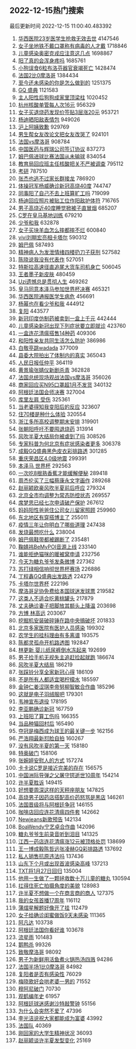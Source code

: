 ## 2022-12-15热门搜索 
最后更新时间 2022-12-15 11:00:40.483392 
1. [华西医院23岁医学生抢救无效去世](https://s.weibo.com/weibo?q=%23%E5%8D%8E%E8%A5%BF%E5%8C%BB%E9%99%A223%E5%B2%81%E5%8C%BB%E5%AD%A6%E7%94%9F%E6%8A%A2%E6%95%91%E6%97%A0%E6%95%88%E5%8E%BB%E4%B8%96%23&t=31&band_rank=1&Refer=top) 4147546
1. [女子坐地铁不戴口罩称有病毒的人才戴](https://s.weibo.com/weibo?q=%23%E5%A5%B3%E5%AD%90%E5%9D%90%E5%9C%B0%E9%93%81%E4%B8%8D%E6%88%B4%E5%8F%A3%E7%BD%A9%E7%A7%B0%E6%9C%89%E7%97%85%E6%AF%92%E7%9A%84%E4%BA%BA%E6%89%8D%E6%88%B4%23&t=31&band_rank=2&Refer=top) 1718846
1. [儿童感染奥密克戎应注意这几点](https://s.weibo.com/weibo?q=%23%E5%84%BF%E7%AB%A5%E6%84%9F%E6%9F%93%E5%A5%A5%E5%AF%86%E5%85%8B%E6%88%8E%E5%BA%94%E6%B3%A8%E6%84%8F%E8%BF%99%E5%87%A0%E7%82%B9%23&t=31&band_rank=3&Refer=top) 1698867
1. [阳了真的会浑身疼吗](https://s.weibo.com/weibo?q=%23%E9%98%B3%E4%BA%86%E7%9C%9F%E7%9A%84%E4%BC%9A%E6%B5%91%E8%BA%AB%E7%96%BC%E5%90%97%23&t=31&band_rank=19&Refer=top) 1685761
1. [小狗误食6粒布洛芬器官衰竭死亡](https://s.weibo.com/weibo?q=%23%E5%B0%8F%E7%8B%97%E8%AF%AF%E9%A3%9F6%E7%B2%92%E5%B8%83%E6%B4%9B%E8%8A%AC%E5%99%A8%E5%AE%98%E8%A1%B0%E7%AB%AD%E6%AD%BB%E4%BA%A1%23&t=31&band_rank=1&Refer=top) 1428474
1. [法国2比0摩洛哥](https://s.weibo.com/weibo?q=%23%E6%B3%95%E5%9B%BD2%E6%AF%940%E6%91%A9%E6%B4%9B%E5%93%A5%23&t=31&band_rank=9&Refer=top) 1384434
1. [至今还未感染的你是怎么做到的](https://s.weibo.com/weibo?q=%23%E8%87%B3%E4%BB%8A%E8%BF%98%E6%9C%AA%E6%84%9F%E6%9F%93%E7%9A%84%E4%BD%A0%E6%98%AF%E6%80%8E%E4%B9%88%E5%81%9A%E5%88%B0%E7%9A%84%23&t=31&band_rank=8&Refer=top) 1251375
1. [GQ 盛典](https://s.weibo.com/weibo?q=GQ%20%E7%9B%9B%E5%85%B8&t=31&band_rank=5&Refer=top) 1121583
1. [主人阳性后狗狗成家里顶梁柱](https://s.weibo.com/weibo?q=%23%E4%B8%BB%E4%BA%BA%E9%98%B3%E6%80%A7%E5%90%8E%E7%8B%97%E7%8B%97%E6%88%90%E5%AE%B6%E9%87%8C%E9%A1%B6%E6%A2%81%E6%9F%B1%23&t=31&band_rank=6&Refer=top) 1020452
1. [杭州核酸单管每人次16元](https://s.weibo.com/weibo?q=%23%E6%9D%AD%E5%B7%9E%E6%A0%B8%E9%85%B8%E5%8D%95%E7%AE%A1%E6%AF%8F%E4%BA%BA%E6%AC%A116%E5%85%83%23&t=31&band_rank=37&Refer=top) 956329
1. [女子买退烧药发现价签贴3层涨20元](https://s.weibo.com/weibo?q=%23%E5%A5%B3%E5%AD%90%E4%B9%B0%E9%80%80%E7%83%A7%E8%8D%AF%E5%8F%91%E7%8E%B0%E4%BB%B7%E7%AD%BE%E8%B4%B43%E5%B1%82%E6%B6%A820%E5%85%83%23&t=31&band_rank=5&Refer=top) 953721
1. [杨迪晒阳敌表情包](https://s.weibo.com/weibo?q=%23%E6%9D%A8%E8%BF%AA%E6%99%92%E9%98%B3%E6%95%8C%E8%A1%A8%E6%83%85%E5%8C%85%23&t=31&band_rank=6&Refer=top) 949026
1. [沪上阿姨致歉](https://s.weibo.com/weibo?q=%23%E6%B2%AA%E4%B8%8A%E9%98%BF%E5%A7%A8%E8%87%B4%E6%AD%89%23&t=31&band_rank=1&Refer=top) 929769
1. [男生帮女友改论文把女友改哭了](https://s.weibo.com/weibo?q=%23%E7%94%B7%E7%94%9F%E5%B8%AE%E5%A5%B3%E5%8F%8B%E6%94%B9%E8%AE%BA%E6%96%87%E6%8A%8A%E5%A5%B3%E5%8F%8B%E6%94%B9%E5%93%AD%E4%BA%86%23&t=31&band_rank=9&Refer=top) 924101
1. [法国vs摩洛哥](https://s.weibo.com/weibo?q=%E6%B3%95%E5%9B%BDvs%E6%91%A9%E6%B4%9B%E5%93%A5&t=31&band_rank=8&Refer=top) 908784
1. [中国医药与辉瑞公司签订协议](https://s.weibo.com/weibo?q=%23%E4%B8%AD%E5%9B%BD%E5%8C%BB%E8%8D%AF%E4%B8%8E%E8%BE%89%E7%91%9E%E5%85%AC%E5%8F%B8%E7%AD%BE%E8%AE%A2%E5%8D%8F%E8%AE%AE%23&t=31&band_rank=47&Refer=top) 837273
1. [姆巴佩进球比赛法国从未输球](https://s.weibo.com/weibo?q=%23%E5%A7%86%E5%B7%B4%E4%BD%A9%E8%BF%9B%E7%90%83%E6%AF%94%E8%B5%9B%E6%B3%95%E5%9B%BD%E4%BB%8E%E6%9C%AA%E8%BE%93%E7%90%83%23&t=31&band_rank=31&Refer=top) 834054
1. [教育局回应班主任核酸把关不严被调查](https://s.weibo.com/weibo?q=%23%E6%95%99%E8%82%B2%E5%B1%80%E5%9B%9E%E5%BA%94%E7%8F%AD%E4%B8%BB%E4%BB%BB%E6%A0%B8%E9%85%B8%E6%8A%8A%E5%85%B3%E4%B8%8D%E4%B8%A5%E8%A2%AB%E8%B0%83%E6%9F%A5%23&t=31&band_rank=2&Refer=top) 795112
1. [考研](https://s.weibo.com/weibo?q=%23%E8%80%83%E7%A0%94%23&t=31&band_rank=7&Refer=top) 787510
1. [张杰也逃不过家长群接龙](https://s.weibo.com/weibo?q=%23%E5%BC%A0%E6%9D%B0%E4%B9%9F%E9%80%83%E4%B8%8D%E8%BF%87%E5%AE%B6%E9%95%BF%E7%BE%A4%E6%8E%A5%E9%BE%99%23&t=31&band_rank=4&Refer=top) 786920
1. [体操冠军杨威确诊新冠高烧40度](https://s.weibo.com/weibo?q=%23%E4%BD%93%E6%93%8D%E5%86%A0%E5%86%9B%E6%9D%A8%E5%A8%81%E7%A1%AE%E8%AF%8A%E6%96%B0%E5%86%A0%E9%AB%98%E7%83%A740%E5%BA%A6%23&t=31&band_rank=5&Refer=top) 744747
1. [同事阳了自己不去上班算旷工吗](https://s.weibo.com/weibo?q=%23%E5%90%8C%E4%BA%8B%E9%98%B3%E4%BA%86%E8%87%AA%E5%B7%B1%E4%B8%8D%E5%8E%BB%E4%B8%8A%E7%8F%AD%E7%AE%97%E6%97%B7%E5%B7%A5%E5%90%97%23&t=31&band_rank=10&Refer=top) 719099
1. [杨迪回应照片被贴工位作阳敌护体符](https://s.weibo.com/weibo?q=%23%E6%9D%A8%E8%BF%AA%E5%9B%9E%E5%BA%94%E7%85%A7%E7%89%87%E8%A2%AB%E8%B4%B4%E5%B7%A5%E4%BD%8D%E4%BD%9C%E9%98%B3%E6%95%8C%E6%8A%A4%E4%BD%93%E7%AC%A6%23&t=31&band_rank=6&Refer=top) 716765
1. [男子高烧近40度睡觉掀被子直冒烟](https://s.weibo.com/weibo?q=%23%E7%94%B7%E5%AD%90%E9%AB%98%E7%83%A7%E8%BF%9140%E5%BA%A6%E7%9D%A1%E8%A7%89%E6%8E%80%E8%A2%AB%E5%AD%90%E7%9B%B4%E5%86%92%E7%83%9F%23&t=31&band_rank=7&Refer=top) 685207
1. [C罗在皇马基地训练](https://s.weibo.com/weibo?q=%23C%E7%BD%97%E5%9C%A8%E7%9A%87%E9%A9%AC%E5%9F%BA%E5%9C%B0%E8%AE%AD%E7%BB%83%23&t=31&band_rank=14&Refer=top) 679210
1. [少爷和我](https://s.weibo.com/weibo?q=%23%E5%B0%91%E7%88%B7%E5%92%8C%E6%88%91%23&t=31&band_rank=30&Refer=top) 632878
1. [女子买块羊血怎么摔都摔不烂](https://s.weibo.com/weibo?q=%23%E5%A5%B3%E5%AD%90%E4%B9%B0%E5%9D%97%E7%BE%8A%E8%A1%80%E6%80%8E%E4%B9%88%E6%91%94%E9%83%BD%E6%91%94%E4%B8%8D%E7%83%82%23&t=31&band_rank=37&Refer=top) 600840
1. [vivi刘畊宏亮相卡塔尔](https://s.weibo.com/weibo?q=%23vivi%E5%88%98%E7%95%8A%E5%AE%8F%E4%BA%AE%E7%9B%B8%E5%8D%A1%E5%A1%94%E5%B0%94%23&t=31&band_rank=11&Refer=top) 590312
1. [姆巴佩](https://s.weibo.com/weibo?q=%23%E5%A7%86%E5%B7%B4%E4%BD%A9%23&t=31&band_rank=27&Refer=top) 587493
1. [精神病人为发泄情绪四楼扔刀子获刑](https://s.weibo.com/weibo?q=%23%E7%B2%BE%E7%A5%9E%E7%97%85%E4%BA%BA%E4%B8%BA%E5%8F%91%E6%B3%84%E6%83%85%E7%BB%AA%E5%9B%9B%E6%A5%BC%E6%89%94%E5%88%80%E5%AD%90%E8%8E%B7%E5%88%91%23&t=31&band_rank=44&Refer=top) 527582
1. [陈晓说我没有代表作](https://s.weibo.com/weibo?q=%23%E9%99%88%E6%99%93%E8%AF%B4%E6%88%91%E6%B2%A1%E6%9C%89%E4%BB%A3%E8%A1%A8%E4%BD%9C%23&t=31&band_rank=14&Refer=top) 527051
1. [特斯拉高速径直追尾大货车司机身亡](https://s.weibo.com/weibo?q=%23%E7%89%B9%E6%96%AF%E6%8B%89%E9%AB%98%E9%80%9F%E5%BE%84%E7%9B%B4%E8%BF%BD%E5%B0%BE%E5%A4%A7%E8%B4%A7%E8%BD%A6%E5%8F%B8%E6%9C%BA%E8%BA%AB%E4%BA%A1%23&t=31&band_rank=14&Refer=top) 506045
1. [王者墨子新皮肤](https://s.weibo.com/weibo?q=%23%E7%8E%8B%E8%80%85%E5%A2%A8%E5%AD%90%E6%96%B0%E7%9A%AE%E8%82%A4%23&t=31&band_rank=12&Refer=top) 480459
1. [Uzi遗憾总是贯彻人生](https://s.weibo.com/weibo?q=%23Uzi%E9%81%97%E6%86%BE%E6%80%BB%E6%98%AF%E8%B4%AF%E5%BD%BB%E4%BA%BA%E7%94%9F%23&t=31&band_rank=13&Refer=top) 469262
1. [皇马同意本泽马参加世界杯决赛](https://s.weibo.com/weibo?q=%23%E7%9A%87%E9%A9%AC%E5%90%8C%E6%84%8F%E6%9C%AC%E6%B3%BD%E9%A9%AC%E5%8F%82%E5%8A%A0%E4%B8%96%E7%95%8C%E6%9D%AF%E5%86%B3%E8%B5%9B%23&t=31&band_rank=16&Refer=top) 465321
1. [华西医院通报医学生病危](https://s.weibo.com/weibo?q=%23%E5%8D%8E%E8%A5%BF%E5%8C%BB%E9%99%A2%E9%80%9A%E6%8A%A5%E5%8C%BB%E5%AD%A6%E7%94%9F%E7%97%85%E5%8D%B1%23&t=31&band_rank=11&Refer=top) 456691
1. [杨幂也在看少爷和我](https://s.weibo.com/weibo?q=%23%E6%9D%A8%E5%B9%82%E4%B9%9F%E5%9C%A8%E7%9C%8B%E5%B0%91%E7%88%B7%E5%92%8C%E6%88%91%23&t=31&band_rank=12&Refer=top) 444912
1. [复阳](https://s.weibo.com/weibo?q=%23%E5%A4%8D%E9%98%B3%23&t=31&band_rank=13&Refer=top) 443577
1. [新冠印度仿制药被卖到一盒上千元](https://s.weibo.com/weibo?q=%23%E6%96%B0%E5%86%A0%E5%8D%B0%E5%BA%A6%E4%BB%BF%E5%88%B6%E8%8D%AF%E8%A2%AB%E5%8D%96%E5%88%B0%E4%B8%80%E7%9B%92%E4%B8%8A%E5%8D%83%E5%85%83%23&t=31&band_rank=15&Refer=top) 442444
1. [儿童感染新冠出现下列症状要立即就诊](https://s.weibo.com/weibo?q=%23%E5%84%BF%E7%AB%A5%E6%84%9F%E6%9F%93%E6%96%B0%E5%86%A0%E5%87%BA%E7%8E%B0%E4%B8%8B%E5%88%97%E7%97%87%E7%8A%B6%E8%A6%81%E7%AB%8B%E5%8D%B3%E5%B0%B1%E8%AF%8A%23&t=31&band_rank=48&Refer=top) 423760
1. [一盒连花清瘟搭售14种药](https://s.weibo.com/weibo?q=%23%E4%B8%80%E7%9B%92%E8%BF%9E%E8%8A%B1%E6%B8%85%E7%98%9F%E6%90%AD%E5%94%AE14%E7%A7%8D%E8%8D%AF%23&t=31&band_rank=26&Refer=top) 409306
1. [和阳性亲友共同生活怎么防护](https://s.weibo.com/weibo?q=%23%E5%92%8C%E9%98%B3%E6%80%A7%E4%BA%B2%E5%8F%8B%E5%85%B1%E5%90%8C%E7%94%9F%E6%B4%BB%E6%80%8E%E4%B9%88%E9%98%B2%E6%8A%A4%23&t=31&band_rank=17&Refer=top) 386986
1. [白敬亭跳wadada](https://s.weibo.com/weibo?q=%23%E7%99%BD%E6%95%AC%E4%BA%AD%E8%B7%B3wadada%23&t=31&band_rank=15&Refer=top) 377009
1. [县委大院拍出了体制内的真实](https://s.weibo.com/weibo?q=%23%E5%8E%BF%E5%A7%94%E5%A4%A7%E9%99%A2%E6%8B%8D%E5%87%BA%E4%BA%86%E4%BD%93%E5%88%B6%E5%86%85%E7%9A%84%E7%9C%9F%E5%AE%9E%23&t=31&band_rank=26&Refer=top) 365043
1. [人民日报任仲平](https://s.weibo.com/weibo?q=%23%E4%BA%BA%E6%B0%91%E6%97%A5%E6%8A%A5%E4%BB%BB%E4%BB%B2%E5%B9%B3%23&t=31&band_rank=18&Refer=top) 364119
1. [黄景瑜张婧仪新剧杀青](https://s.weibo.com/weibo?q=%23%E9%BB%84%E6%99%AF%E7%91%9C%E5%BC%A0%E5%A9%A7%E4%BB%AA%E6%96%B0%E5%89%A7%E6%9D%80%E9%9D%92%23&t=31&band_rank=19&Refer=top) 362828
1. [法国总统现场观战法国vs摩洛哥](https://s.weibo.com/weibo?q=%23%E6%B3%95%E5%9B%BD%E6%80%BB%E7%BB%9F%E7%8E%B0%E5%9C%BA%E8%A7%82%E6%88%98%E6%B3%95%E5%9B%BDvs%E6%91%A9%E6%B4%9B%E5%93%A5%23&t=31&band_rank=38&Refer=top) 356026
1. [商家回应买N95口罩超1月不发货](https://s.weibo.com/weibo?q=%23%E5%95%86%E5%AE%B6%E5%9B%9E%E5%BA%94%E4%B9%B0N95%E5%8F%A3%E7%BD%A9%E8%B6%851%E6%9C%88%E4%B8%8D%E5%8F%91%E8%B4%A7%23&t=31&band_rank=16&Refer=top) 340132
1. [阿根廷法国会师决赛](https://s.weibo.com/weibo?q=%23%E9%98%BF%E6%A0%B9%E5%BB%B7%E6%B3%95%E5%9B%BD%E4%BC%9A%E5%B8%88%E5%86%B3%E8%B5%9B%23&t=31&band_rank=21&Refer=top) 327004
1. [库里左肩 受伤](https://s.weibo.com/weibo?q=%E5%BA%93%E9%87%8C%E5%B7%A6%E8%82%A9%20%E5%8F%97%E4%BC%A4&t=31&band_rank=20&Refer=top) 325361
1. [当老婆得知我变阳后的反应](https://s.weibo.com/weibo?q=%23%E5%BD%93%E8%80%81%E5%A9%86%E5%BE%97%E7%9F%A5%E6%88%91%E5%8F%98%E9%98%B3%E5%90%8E%E7%9A%84%E5%8F%8D%E5%BA%94%23&t=31&band_rank=22&Refer=top) 323607
1. [住70楼是种什么体验](https://s.weibo.com/weibo?q=%23%E4%BD%8F70%E6%A5%BC%E6%98%AF%E7%A7%8D%E4%BB%80%E4%B9%88%E4%BD%93%E9%AA%8C%23&t=31&band_rank=17&Refer=top) 320554
1. [浙江多所高校调整期末安排](https://s.weibo.com/weibo?q=%23%E6%B5%99%E6%B1%9F%E5%A4%9A%E6%89%80%E9%AB%98%E6%A0%A1%E8%B0%83%E6%95%B4%E6%9C%9F%E6%9C%AB%E5%AE%89%E6%8E%92%23&t=31&band_rank=48&Refer=top) 319901
1. [张朝阳呼吁不要囤退烧药](https://s.weibo.com/weibo?q=%23%E5%BC%A0%E6%9C%9D%E9%98%B3%E5%91%BC%E5%90%81%E4%B8%8D%E8%A6%81%E5%9B%A4%E9%80%80%E7%83%A7%E8%8D%AF%23&t=31&band_rank=18&Refer=top) 313914
1. [风吹半夏大结局你被虐到了吗](https://s.weibo.com/weibo?q=%23%E9%A3%8E%E5%90%B9%E5%8D%8A%E5%A4%8F%E5%A4%A7%E7%BB%93%E5%B1%80%E4%BD%A0%E8%A2%AB%E8%99%90%E5%88%B0%E4%BA%86%E5%90%97%23&t=31&band_rank=47&Refer=top) 308526
1. [专家科普为何北京有症状感染者更多](https://s.weibo.com/weibo?q=%23%E4%B8%93%E5%AE%B6%E7%A7%91%E6%99%AE%E4%B8%BA%E4%BD%95%E5%8C%97%E4%BA%AC%E6%9C%89%E7%97%87%E7%8A%B6%E6%84%9F%E6%9F%93%E8%80%85%E6%9B%B4%E5%A4%9A%23&t=31&band_rank=19&Refer=top) 306378
1. [成毅GQ盛典黑色皮衣彩排路透](https://s.weibo.com/weibo?q=%23%E6%88%90%E6%AF%85GQ%E7%9B%9B%E5%85%B8%E9%BB%91%E8%89%B2%E7%9A%AE%E8%A1%A3%E5%BD%A9%E6%8E%92%E8%B7%AF%E9%80%8F%23&t=31&band_rank=33&Refer=top) 301285
1. [重庆荣昌区4.0级地震](https://s.weibo.com/weibo?q=%23%E9%87%8D%E5%BA%86%E8%8D%A3%E6%98%8C%E5%8C%BA4.0%E7%BA%A7%E5%9C%B0%E9%9C%87%23&t=31&band_rank=27&Refer=top) 299391
1. [本泽马 世界杯](https://s.weibo.com/weibo?q=%E6%9C%AC%E6%B3%BD%E9%A9%AC%20%E4%B8%96%E7%95%8C%E6%9D%AF&t=31&band_rank=21&Refer=top) 292563
1. [一次吃8根熟香蕉才能缓解便秘](https://s.weibo.com/weibo?q=%23%E4%B8%80%E6%AC%A1%E5%90%838%E6%A0%B9%E7%86%9F%E9%A6%99%E8%95%89%E6%89%8D%E8%83%BD%E7%BC%93%E8%A7%A3%E4%BE%BF%E7%A7%98%23&t=31&band_rank=20&Refer=top) 289418
1. [周杰伦买了三幅蔡康永文字画作](https://s.weibo.com/weibo?q=%23%E5%91%A8%E6%9D%B0%E4%BC%A6%E4%B9%B0%E4%BA%86%E4%B8%89%E5%B9%85%E8%94%A1%E5%BA%B7%E6%B0%B8%E6%96%87%E5%AD%97%E7%94%BB%E4%BD%9C%23&t=31&band_rank=21&Refer=top) 289268
1. [赵丽颖欧豪风吹半夏前后呼应](https://s.weibo.com/weibo?q=%23%E8%B5%B5%E4%B8%BD%E9%A2%96%E6%AC%A7%E8%B1%AA%E9%A3%8E%E5%90%B9%E5%8D%8A%E5%A4%8F%E5%89%8D%E5%90%8E%E5%91%BC%E5%BA%94%23&t=31&band_rank=27&Refer=top) 279324
1. [北京全市均调整为常态防控状态](https://s.weibo.com/weibo?q=%23%E5%8C%97%E4%BA%AC%E5%85%A8%E5%B8%82%E5%9D%87%E8%B0%83%E6%95%B4%E4%B8%BA%E5%B8%B8%E6%80%81%E9%98%B2%E6%8E%A7%E7%8A%B6%E6%80%81%23&t=31&band_rank=22&Refer=top) 269557
1. [席梦思已经七次申请破产保护](https://s.weibo.com/weibo?q=%23%E5%B8%AD%E6%A2%A6%E6%80%9D%E5%B7%B2%E7%BB%8F%E4%B8%83%E6%AC%A1%E7%94%B3%E8%AF%B7%E7%A0%B4%E4%BA%A7%E4%BF%9D%E6%8A%A4%23&t=31&band_rank=46&Refer=top) 267612
1. [妈妈阳性爸爸住公司女儿留家照顾](https://s.weibo.com/weibo?q=%23%E5%A6%88%E5%A6%88%E9%98%B3%E6%80%A7%E7%88%B8%E7%88%B8%E4%BD%8F%E5%85%AC%E5%8F%B8%E5%A5%B3%E5%84%BF%E7%95%99%E5%AE%B6%E7%85%A7%E9%A1%BE%23&t=31&band_rank=24&Refer=top) 259960
1. [东北地区有穿搭博主了](https://s.weibo.com/weibo?q=%23%E4%B8%9C%E5%8C%97%E5%9C%B0%E5%8C%BA%E6%9C%89%E7%A9%BF%E6%90%AD%E5%8D%9A%E4%B8%BB%E4%BA%86%23&t=31&band_rank=23&Refer=top) 255011
1. [疫情三年让你明白了哪些道理](https://s.weibo.com/weibo?q=%23%E7%96%AB%E6%83%85%E4%B8%89%E5%B9%B4%E8%AE%A9%E4%BD%A0%E6%98%8E%E7%99%BD%E4%BA%86%E5%93%AA%E4%BA%9B%E9%81%93%E7%90%86%23&t=31&band_rank=44&Refer=top) 247438
1. [发烧最想吃什么](https://s.weibo.com/weibo?q=%23%E5%8F%91%E7%83%A7%E6%9C%80%E6%83%B3%E5%90%83%E4%BB%80%E4%B9%88%23&t=31&band_rank=25&Refer=top) 238004
1. [姆巴佩鞋带都被踢断了](https://s.weibo.com/weibo?q=%23%E5%A7%86%E5%B7%B4%E4%BD%A9%E9%9E%8B%E5%B8%A6%E9%83%BD%E8%A2%AB%E8%B8%A2%E6%96%AD%E4%BA%86%23&t=31&band_rank=35&Refer=top) 235481
1. [鞠婧祎BeMyPOI音源上线](https://s.weibo.com/weibo?q=%23%E9%9E%A0%E5%A9%A7%E7%A5%8EBeMyPOI%E9%9F%B3%E6%BA%90%E4%B8%8A%E7%BA%BF%23&t=31&band_rank=25&Refer=top) 233140
1. [谁能拒绝猫咪的暖被窝申请](https://s.weibo.com/weibo?q=%23%E8%B0%81%E8%83%BD%E6%8B%92%E7%BB%9D%E7%8C%AB%E5%92%AA%E7%9A%84%E6%9A%96%E8%A2%AB%E7%AA%9D%E7%94%B3%E8%AF%B7%23&t=31&band_rank=31&Refer=top) 232756
1. [今天为糖丸爷爷发条微博](https://s.weibo.com/weibo?q=%23%E4%BB%8A%E5%A4%A9%E4%B8%BA%E7%B3%96%E4%B8%B8%E7%88%B7%E7%88%B7%E5%8F%91%E6%9D%A1%E5%BE%AE%E5%8D%9A%23&t=31&band_rank=33&Refer=top) 227362
1. [苏打绿相信响彻世界杯赛场](https://s.weibo.com/weibo?q=%23%E8%8B%8F%E6%89%93%E7%BB%BF%E7%9B%B8%E4%BF%A1%E5%93%8D%E5%BD%BB%E4%B8%96%E7%95%8C%E6%9D%AF%E8%B5%9B%E5%9C%BA%23&t=31&band_rank=28&Refer=top) 226886
1. [丁程鑫GQ盛典出发路透](https://s.weibo.com/weibo?q=%23%E4%B8%81%E7%A8%8B%E9%91%ABGQ%E7%9B%9B%E5%85%B8%E5%87%BA%E5%8F%91%E8%B7%AF%E9%80%8F%23&t=31&band_rank=27&Refer=top) 224279
1. [卡塔尔世界杯](https://s.weibo.com/weibo?q=%23%E5%8D%A1%E5%A1%94%E5%B0%94%E4%B8%96%E7%95%8C%E6%9D%AF%23&t=31&band_rank=34&Refer=top) 222196
1. [摩洛哥足协免费给本国球迷发球票](https://s.weibo.com/weibo?q=%23%E6%91%A9%E6%B4%9B%E5%93%A5%E8%B6%B3%E5%8D%8F%E5%85%8D%E8%B4%B9%E7%BB%99%E6%9C%AC%E5%9B%BD%E7%90%83%E8%BF%B7%E5%8F%91%E7%90%83%E7%A5%A8%23&t=31&band_rank=36&Refer=top) 219582
1. [这类人不适合吃黄桃罐头](https://s.weibo.com/weibo?q=%23%E8%BF%99%E7%B1%BB%E4%BA%BA%E4%B8%8D%E9%80%82%E5%90%88%E5%90%83%E9%BB%84%E6%A1%83%E7%BD%90%E5%A4%B4%23&t=31&band_rank=49&Refer=top) 217879
1. [丈夫确诊妻子把脚放其额头上降温](https://s.weibo.com/weibo?q=%23%E4%B8%88%E5%A4%AB%E7%A1%AE%E8%AF%8A%E5%A6%BB%E5%AD%90%E6%8A%8A%E8%84%9A%E6%94%BE%E5%85%B6%E9%A2%9D%E5%A4%B4%E4%B8%8A%E9%99%8D%E6%B8%A9%23&t=31&band_rank=28&Refer=top) 203698
1. [方博 林高远](https://s.weibo.com/weibo?q=%E6%96%B9%E5%8D%9A%20%E6%9E%97%E9%AB%98%E8%BF%9C&t=31&band_rank=29&Refer=top) 203067
1. [挖掘机安装破碎锤在路中央搞破坏](https://s.weibo.com/weibo?q=%23%E6%8C%96%E6%8E%98%E6%9C%BA%E5%AE%89%E8%A3%85%E7%A0%B4%E7%A2%8E%E9%94%A4%E5%9C%A8%E8%B7%AF%E4%B8%AD%E5%A4%AE%E6%90%9E%E7%A0%B4%E5%9D%8F%23&t=31&band_rank=31&Refer=top) 201833
1. [北京多家医院有医护人员感染](https://s.weibo.com/weibo?q=%23%E5%8C%97%E4%BA%AC%E5%A4%9A%E5%AE%B6%E5%8C%BB%E9%99%A2%E6%9C%89%E5%8C%BB%E6%8A%A4%E4%BA%BA%E5%91%98%E6%84%9F%E6%9F%93%23&t=31&band_rank=43&Refer=top) 199302
1. [农学生的挂科理由有多离谱](https://s.weibo.com/weibo?q=%23%E5%86%9C%E5%AD%A6%E7%94%9F%E7%9A%84%E6%8C%82%E7%A7%91%E7%90%86%E7%94%B1%E6%9C%89%E5%A4%9A%E7%A6%BB%E8%B0%B1%23&t=31&band_rank=39&Refer=top) 193575
1. [陈都灵孤舟开机路透图](https://s.weibo.com/weibo?q=%23%E9%99%88%E9%83%BD%E7%81%B5%E5%AD%A4%E8%88%9F%E5%BC%80%E6%9C%BA%E8%B7%AF%E9%80%8F%E5%9B%BE%23&t=31&band_rank=33&Refer=top) 192847
1. [林更新 婴儿纸尿裤倒水冻起来](https://s.weibo.com/weibo?q=%E6%9E%97%E6%9B%B4%E6%96%B0%20%E5%A9%B4%E5%84%BF%E7%BA%B8%E5%B0%BF%E8%A3%A4%E5%80%92%E6%B0%B4%E5%86%BB%E8%B5%B7%E6%9D%A5&t=31&band_rank=21&Refer=top) 192699
1. [男子捡手机无视失主追赶捡起就跑](https://s.weibo.com/weibo?q=%23%E7%94%B7%E5%AD%90%E6%8D%A1%E6%89%8B%E6%9C%BA%E6%97%A0%E8%A7%86%E5%A4%B1%E4%B8%BB%E8%BF%BD%E8%B5%B6%E6%8D%A1%E8%B5%B7%E5%B0%B1%E8%B7%91%23&t=31&band_rank=33&Refer=top) 186674
1. [风吹半夏大结局](https://s.weibo.com/weibo?q=%23%E9%A3%8E%E5%90%B9%E5%8D%8A%E5%A4%8F%E5%A4%A7%E7%BB%93%E5%B1%80%23&t=31&band_rank=30&Refer=top) 186219
1. [张踩铃分享全家新冠心得](https://s.weibo.com/weibo?q=%23%E5%BC%A0%E8%B8%A9%E9%93%83%E5%88%86%E4%BA%AB%E5%85%A8%E5%AE%B6%E6%96%B0%E5%86%A0%E5%BF%83%E5%BE%97%23&t=31&band_rank=31&Refer=top) 186109
1. [不是所有人都适宜喝柠檬水](https://s.weibo.com/weibo?q=%23%E4%B8%8D%E6%98%AF%E6%89%80%E6%9C%89%E4%BA%BA%E9%83%BD%E9%80%82%E5%AE%9C%E5%96%9D%E6%9F%A0%E6%AA%AC%E6%B0%B4%23&t=31&band_rank=32&Refer=top) 185597
1. [金钟仁姜涩琪李帝努柳智敏合作曲](https://s.weibo.com/weibo?q=%23%E9%87%91%E9%92%9F%E4%BB%81%E5%A7%9C%E6%B6%A9%E7%90%AA%E6%9D%8E%E5%B8%9D%E5%8A%AA%E6%9F%B3%E6%99%BA%E6%95%8F%E5%90%88%E4%BD%9C%E6%9B%B2%23&t=31&band_rank=32&Refer=top) 185296
1. [这就是电子羽绒服吧](https://s.weibo.com/weibo?q=%23%E8%BF%99%E5%B0%B1%E6%98%AF%E7%94%B5%E5%AD%90%E7%BE%BD%E7%BB%92%E6%9C%8D%E5%90%A7%23&t=31&band_rank=38&Refer=top) 179301
1. [韦神宣布退役](https://s.weibo.com/weibo?q=%23%E9%9F%A6%E7%A5%9E%E5%AE%A3%E5%B8%83%E9%80%80%E5%BD%B9%23&t=31&band_rank=33&Refer=top) 178195
1. [李亚鹏确诊新冠](https://s.weibo.com/weibo?q=%23%E6%9D%8E%E4%BA%9A%E9%B9%8F%E7%A1%AE%E8%AF%8A%E6%96%B0%E5%86%A0%23&t=31&band_rank=43&Refer=top) 167759
1. [上班阳了算工伤吗](https://s.weibo.com/weibo?q=%23%E4%B8%8A%E7%8F%AD%E9%98%B3%E4%BA%86%E7%AE%97%E5%B7%A5%E4%BC%A4%E5%90%97%23&t=31&band_rank=39&Refer=top) 166355
1. [当品种猫回村后](https://s.weibo.com/weibo?q=%23%E5%BD%93%E5%93%81%E7%A7%8D%E7%8C%AB%E5%9B%9E%E6%9D%91%E5%90%8E%23&t=31&band_rank=34&Refer=top) 165490
1. [夺冠是梅西成为球王的最关键一步](https://s.weibo.com/weibo?q=%23%E5%A4%BA%E5%86%A0%E6%98%AF%E6%A2%85%E8%A5%BF%E6%88%90%E4%B8%BA%E7%90%83%E7%8E%8B%E7%9A%84%E6%9C%80%E5%85%B3%E9%94%AE%E4%B8%80%E6%AD%A5%23&t=31&band_rank=35&Refer=top) 162156
1. [严浩翔最新怼脸自拍](https://s.weibo.com/weibo?q=%23%E4%B8%A5%E6%B5%A9%E7%BF%94%E6%9C%80%E6%96%B0%E6%80%BC%E8%84%B8%E8%87%AA%E6%8B%8D%23&t=31&band_rank=17&Refer=top) 160267
1. [没有风吹半夏的第一天](https://s.weibo.com/weibo?q=%23%E6%B2%A1%E6%9C%89%E9%A3%8E%E5%90%B9%E5%8D%8A%E5%A4%8F%E7%9A%84%E7%AC%AC%E4%B8%80%E5%A4%A9%23&t=31&band_rank=45&Refer=top) 158180
1. [特奥破门](https://s.weibo.com/weibo?q=%23%E7%89%B9%E5%A5%A5%E7%A0%B4%E9%97%A8%23&t=31&band_rank=20&Refer=top) 158106
1. [张婉婷安慰人的方式](https://s.weibo.com/weibo?q=%23%E5%BC%A0%E5%A9%89%E5%A9%B7%E5%AE%89%E6%85%B0%E4%BA%BA%E7%9A%84%E6%96%B9%E5%BC%8F%23&t=31&band_rank=41&Refer=top) 157274
1. [卡卡说C罗是接近完美的存在](https://s.weibo.com/weibo?q=%23%E5%8D%A1%E5%8D%A1%E8%AF%B4C%E7%BD%97%E6%98%AF%E6%8E%A5%E8%BF%91%E5%AE%8C%E7%BE%8E%E7%9A%84%E5%AD%98%E5%9C%A8%23&t=31&band_rank=36&Refer=top) 156575
1. [中国洲际导弹之父屠守锷逝世10周年](https://s.weibo.com/weibo?q=%23%E4%B8%AD%E5%9B%BD%E6%B4%B2%E9%99%85%E5%AF%BC%E5%BC%B9%E4%B9%8B%E7%88%B6%E5%B1%A0%E5%AE%88%E9%94%B7%E9%80%9D%E4%B8%9610%E5%91%A8%E5%B9%B4%23&t=31&band_rank=44&Refer=top) 154214
1. [许半夏胜诉](https://s.weibo.com/weibo?q=%23%E8%AE%B8%E5%8D%8A%E5%A4%8F%E8%83%9C%E8%AF%89%23&t=31&band_rank=31&Refer=top) 149415
1. [好想要周深这样的天秤座朋友](https://s.weibo.com/weibo?q=%23%E5%A5%BD%E6%83%B3%E8%A6%81%E5%91%A8%E6%B7%B1%E8%BF%99%E6%A0%B7%E7%9A%84%E5%A4%A9%E7%A7%A4%E5%BA%A7%E6%9C%8B%E5%8F%8B%23&t=31&band_rank=37&Refer=top) 147825
1. [高烧男子因药店搭配高价药怒骂是黑店](https://s.weibo.com/weibo?q=%23%E9%AB%98%E7%83%A7%E7%94%B7%E5%AD%90%E5%9B%A0%E8%8D%AF%E5%BA%97%E6%90%AD%E9%85%8D%E9%AB%98%E4%BB%B7%E8%8D%AF%E6%80%92%E9%AA%82%E6%98%AF%E9%BB%91%E5%BA%97%23&t=31&band_rank=38&Refer=top) 146261
1. [法国晋级将与阿根廷争冠](https://s.weibo.com/weibo?q=%23%E6%B3%95%E5%9B%BD%E6%99%8B%E7%BA%A7%E5%B0%86%E4%B8%8E%E9%98%BF%E6%A0%B9%E5%BB%B7%E4%BA%89%E5%86%A0%23&t=31&band_rank=35&Refer=top) 146155
1. [咖啡店回应连花清瘟四件套](https://s.weibo.com/weibo?q=%23%E5%92%96%E5%95%A1%E5%BA%97%E5%9B%9E%E5%BA%94%E8%BF%9E%E8%8A%B1%E6%B8%85%E7%98%9F%E5%9B%9B%E4%BB%B6%E5%A5%97%23&t=31&band_rank=46&Refer=top) 142662
1. [Newjeans新歌预告](https://s.weibo.com/weibo?q=%23Newjeans%E6%96%B0%E6%AD%8C%E9%A2%84%E5%91%8A%23&t=31&band_rank=39&Refer=top) 142134
1. [BoaWendy宁艺卓合作曲](https://s.weibo.com/weibo?q=%23BoaWendy%E5%AE%81%E8%89%BA%E5%8D%93%E5%90%88%E4%BD%9C%E6%9B%B2%23&t=31&band_rank=50&Refer=top) 142096
1. [糖丸爷爷生前录音听到泪目](https://s.weibo.com/weibo?q=%23%E7%B3%96%E4%B8%B8%E7%88%B7%E7%88%B7%E7%94%9F%E5%89%8D%E5%BD%95%E9%9F%B3%E5%90%AC%E5%88%B0%E6%B3%AA%E7%9B%AE%23&t=31&band_rank=45&Refer=top) 141325
1. [江西一药店连花清瘟涨12元被顶格处罚](https://s.weibo.com/weibo?q=%23%E6%B1%9F%E8%A5%BF%E4%B8%80%E8%8D%AF%E5%BA%97%E8%BF%9E%E8%8A%B1%E6%B8%85%E7%98%9F%E6%B6%A812%E5%85%83%E8%A2%AB%E9%A1%B6%E6%A0%BC%E5%A4%84%E7%BD%9A%23&t=31&band_rank=40&Refer=top) 138699
1. [王一博成毅陈哲远张凌赫GQ彩排路透](https://s.weibo.com/weibo?q=%23%E7%8E%8B%E4%B8%80%E5%8D%9A%E6%88%90%E6%AF%85%E9%99%88%E5%93%B2%E8%BF%9C%E5%BC%A0%E5%87%8C%E8%B5%ABGQ%E5%BD%A9%E6%8E%92%E8%B7%AF%E9%80%8F%23&t=31&band_rank=41&Refer=top) 137692
1. [私人销售抗原违法吗](https://s.weibo.com/weibo?q=%23%E7%A7%81%E4%BA%BA%E9%94%80%E5%94%AE%E6%8A%97%E5%8E%9F%E8%BF%9D%E6%B3%95%E5%90%97%23&t=31&band_rank=42&Refer=top) 137436
1. [山东下个月或出现首波感染高峰](https://s.weibo.com/weibo?q=%23%E5%B1%B1%E4%B8%9C%E4%B8%8B%E4%B8%AA%E6%9C%88%E6%88%96%E5%87%BA%E7%8E%B0%E9%A6%96%E6%B3%A2%E6%84%9F%E6%9F%93%E9%AB%98%E5%B3%B0%23&t=31&band_rank=43&Refer=top) 137213
1. [TXT将1月27日回归](https://s.weibo.com/weibo?q=%23TXT%E5%B0%861%E6%9C%8827%E6%97%A5%E5%9B%9E%E5%BD%92%23&t=31&band_rank=45&Refer=top) 135004
1. [他用一生做了一颗拯救数十万儿童的糖丸](https://s.weibo.com/weibo?q=%23%E4%BB%96%E7%94%A8%E4%B8%80%E7%94%9F%E5%81%9A%E4%BA%86%E4%B8%80%E9%A2%97%E6%8B%AF%E6%95%91%E6%95%B0%E5%8D%81%E4%B8%87%E5%84%BF%E7%AB%A5%E7%9A%84%E7%B3%96%E4%B8%B8%23&t=31&band_rank=49&Refer=top) 130594
1. [扛得住死亡拍摄角度的美貌](https://s.weibo.com/weibo?q=%23%E6%89%9B%E5%BE%97%E4%BD%8F%E6%AD%BB%E4%BA%A1%E6%8B%8D%E6%91%84%E8%A7%92%E5%BA%A6%E7%9A%84%E7%BE%8E%E8%B2%8C%23&t=31&band_rank=44&Refer=top) 128983
1. [许半夏不想做一个在商言商的商人](https://s.weibo.com/weibo?q=%23%E8%AE%B8%E5%8D%8A%E5%A4%8F%E4%B8%8D%E6%83%B3%E5%81%9A%E4%B8%80%E4%B8%AA%E5%9C%A8%E5%95%86%E8%A8%80%E5%95%86%E7%9A%84%E5%95%86%E4%BA%BA%23&t=31&band_rank=45&Refer=top) 127375
1. [我的女孩首播17周年](https://s.weibo.com/weibo?q=%23%E6%88%91%E7%9A%84%E5%A5%B3%E5%AD%A9%E9%A6%96%E6%92%AD17%E5%91%A8%E5%B9%B4%23&t=31&band_rank=41&Refer=top) 116112
1. [蒲熠星解题好像开了挂](https://s.weibo.com/weibo?q=%23%E8%92%B2%E7%86%A0%E6%98%9F%E8%A7%A3%E9%A2%98%E5%A5%BD%E5%83%8F%E5%BC%80%E4%BA%86%E6%8C%82%23&t=31&band_rank=37&Refer=top) 112479
1. [女子给确诊闺蜜做饭9天未感染](https://s.weibo.com/weibo?q=%23%E5%A5%B3%E5%AD%90%E7%BB%99%E7%A1%AE%E8%AF%8A%E9%97%BA%E8%9C%9C%E5%81%9A%E9%A5%AD9%E5%A4%A9%E6%9C%AA%E6%84%9F%E6%9F%93%23&t=31&band_rank=47&Refer=top) 111365
1. [阿凡达](https://s.weibo.com/weibo?q=%E9%98%BF%E5%87%A1%E8%BE%BE&t=31&band_rank=48&Refer=top) 103738
1. [阿根廷法国你看好谁](https://s.weibo.com/weibo?q=%23%E9%98%BF%E6%A0%B9%E5%BB%B7%E6%B3%95%E5%9B%BD%E4%BD%A0%E7%9C%8B%E5%A5%BD%E8%B0%81%23&t=31&band_rank=49&Refer=top) 103678
1. [流星雨](https://s.weibo.com/weibo?q=%E6%B5%81%E6%98%9F%E9%9B%A8&t=31&band_rank=49&Refer=top) 101483
1. [鹅鸭杀](https://s.weibo.com/weibo?q=%E9%B9%85%E9%B8%AD%E6%9D%80&t=31&band_rank=50&Refer=top) 99326
1. [致敬摩洛哥](https://s.weibo.com/weibo?q=%23%E8%87%B4%E6%95%AC%E6%91%A9%E6%B4%9B%E5%93%A5%23&t=31&band_rank=50&Refer=top) 98092
1. [男子为新鲜用活鱼煮火锅热汤四溅](https://s.weibo.com/weibo?q=%23%E7%94%B7%E5%AD%90%E4%B8%BA%E6%96%B0%E9%B2%9C%E7%94%A8%E6%B4%BB%E9%B1%BC%E7%85%AE%E7%81%AB%E9%94%85%E7%83%AD%E6%B1%A4%E5%9B%9B%E6%BA%85%23&t=31&band_rank=47&Refer=top) 94286
1. [法国半场1比0摩洛哥](https://s.weibo.com/weibo?q=%23%E6%B3%95%E5%9B%BD%E5%8D%8A%E5%9C%BA1%E6%AF%940%E6%91%A9%E6%B4%9B%E5%93%A5%23&t=31&band_rank=11&Refer=top) 84982
1. [复阳者是否有感染性](https://s.weibo.com/weibo?q=%23%E5%A4%8D%E9%98%B3%E8%80%85%E6%98%AF%E5%90%A6%E6%9C%89%E6%84%9F%E6%9F%93%E6%80%A7%23&t=31&band_rank=38&Refer=top) 76029
1. [梅晓歌好会哄老婆一男的](https://s.weibo.com/weibo?q=%23%E6%A2%85%E6%99%93%E6%AD%8C%E5%A5%BD%E4%BC%9A%E5%93%84%E8%80%81%E5%A9%86%E4%B8%80%E7%94%B7%E7%9A%84%23&t=31&band_rank=39&Refer=top) 71552
1. [穆阿尼破门](https://s.weibo.com/weibo?q=%23%E7%A9%86%E9%98%BF%E5%B0%BC%E7%A0%B4%E9%97%A8%23&t=31&band_rank=31&Refer=top) 70730
1. [观鹤编年史](https://s.weibo.com/weibo?q=%23%E8%A7%82%E9%B9%A4%E7%BC%96%E5%B9%B4%E5%8F%B2%23&t=31&band_rank=34&Refer=top) 61957
1. [阿根廷球迷感谢沙特敲警钟](https://s.weibo.com/weibo?q=%23%E9%98%BF%E6%A0%B9%E5%BB%B7%E7%90%83%E8%BF%B7%E6%84%9F%E8%B0%A2%E6%B2%99%E7%89%B9%E6%95%B2%E8%AD%A6%E9%92%9F%23&t=31&band_rank=50&Refer=top) 55156
1. [为什么会突然不爱了](https://s.weibo.com/weibo?q=%23%E4%B8%BA%E4%BB%80%E4%B9%88%E4%BC%9A%E7%AA%81%E7%84%B6%E4%B8%8D%E7%88%B1%E4%BA%86%23&t=31&band_rank=49&Refer=top) 47396
1. [李光洁说祝大家都能成为富婆](https://s.weibo.com/weibo?q=%23%E6%9D%8E%E5%85%89%E6%B4%81%E8%AF%B4%E7%A5%9D%E5%A4%A7%E5%AE%B6%E9%83%BD%E8%83%BD%E6%88%90%E4%B8%BA%E5%AF%8C%E5%A9%86%23&t=31&band_rank=42&Refer=top) 43992
1. [法国队](https://s.weibo.com/weibo?q=%E6%B3%95%E5%9B%BD%E9%98%9F&t=31&band_rank=48&Refer=top) 40369
1. [刚回家的大学生精神状况](https://s.weibo.com/weibo?q=%23%E5%88%9A%E5%9B%9E%E5%AE%B6%E7%9A%84%E5%A4%A7%E5%AD%A6%E7%94%9F%E7%B2%BE%E7%A5%9E%E7%8A%B6%E5%86%B5%23&t=31&band_rank=49&Refer=top) 36093
1. [赵丽颖谈许半夏发型变化](https://s.weibo.com/weibo?q=%23%E8%B5%B5%E4%B8%BD%E9%A2%96%E8%B0%88%E8%AE%B8%E5%8D%8A%E5%A4%8F%E5%8F%91%E5%9E%8B%E5%8F%98%E5%8C%96%23&t=31&band_rank=50&Refer=top) 25169
